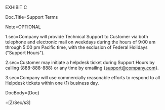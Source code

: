 EXHIBIT C

Doc.Title=Support Terms

Note=OPTIONAL

1.sec=Company will provide Technical Support to Customer via both telephone and electronic mail on weekdays during the hours of 9:00 am through 5:00 pm Pacific time, with the exclusion of Federal Holidays ("Support Hours").
 
2.sec=Customer may initiate a helpdesk ticket during Support Hours by calling {888-888-888} or any time by emailing {support@company.com}.

3.sec=Company will use commercially reasonable efforts to respond to all Helpdesk tickets within one (1) business day.

DocBody={Doc}

=[Z/Sec/s3]